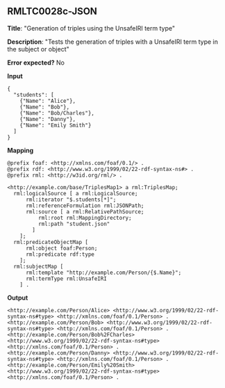 ## RMLTC0028c-JSON

**Title**: "Generation of triples using the UnsafeIRI term type"

**Description**: "Tests the generation of triples with a UnsafeIRI term type in the subject or object"

**Error expected?** No

**Input**
```
{
  "students": [
    {"Name": "Alice"},
    {"Name": "Bob"},
    {"Name": "Bob/Charles"},
    {"Name": "Danny"},
    {"Name": "Emily Smith"}
  ]
}

```

**Mapping**
```
@prefix foaf: <http://xmlns.com/foaf/0.1/> .
@prefix rdf: <http://www.w3.org/1999/02/22-rdf-syntax-ns#> .
@prefix rml: <http://w3id.org/rml/> .

<http://example.com/base/TriplesMap1> a rml:TriplesMap;
  rml:logicalSource [ a rml:LogicalSource;
      rml:iterator "$.students[*]";
      rml:referenceFormulation rml:JSONPath;
      rml:source [ a rml:RelativePathSource;
          rml:root rml:MappingDirectory;
          rml:path "student.json"
        ]
    ];
  rml:predicateObjectMap [
      rml:object foaf:Person;
      rml:predicate rdf:type
    ];
  rml:subjectMap [
      rml:template "http://example.com/Person/{$.Name}";
      rml:termType rml:UnsafeIRI
    ] .

```

**Output**
```
<http://example.com/Person/Alice> <http://www.w3.org/1999/02/22-rdf-syntax-ns#type> <http://xmlns.com/foaf/0.1/Person> .
<http://example.com/Person/Bob> <http://www.w3.org/1999/02/22-rdf-syntax-ns#type> <http://xmlns.com/foaf/0.1/Person> .
<http://example.com/Person/Bob%2FCharles> <http://www.w3.org/1999/02/22-rdf-syntax-ns#type> <http://xmlns.com/foaf/0.1/Person> .
<http://example.com/Person/Danny> <http://www.w3.org/1999/02/22-rdf-syntax-ns#type> <http://xmlns.com/foaf/0.1/Person> .
<http://example.com/Person/Emily%20Smith> <http://www.w3.org/1999/02/22-rdf-syntax-ns#type> <http://xmlns.com/foaf/0.1/Person> .

```

